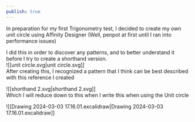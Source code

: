 ```yaml
---  
publish: true  
---  
```

  
In preparation for my first Trigonometry test, I decided to create my own unit circle using Affinity Designer (Well, penpot at first until I ran into performance issues)  
  
I did this in order to discover any patterns, and to better understand it before I try to create a shorthand version.  
![[unit circle.svg|unit circle.svg]]  
After creating this, I recognized a pattern that I think can be best described with this reference I created  
  
![[shorthand 2.svg|shorthand 2.svg]]  
Which I will reduce down to this when I write this when using the Unit circle  
  
![[Drawing 2024-03-03 17.16.01.excalidraw|Drawing 2024-03-03 17.16.01.excalidraw]]
